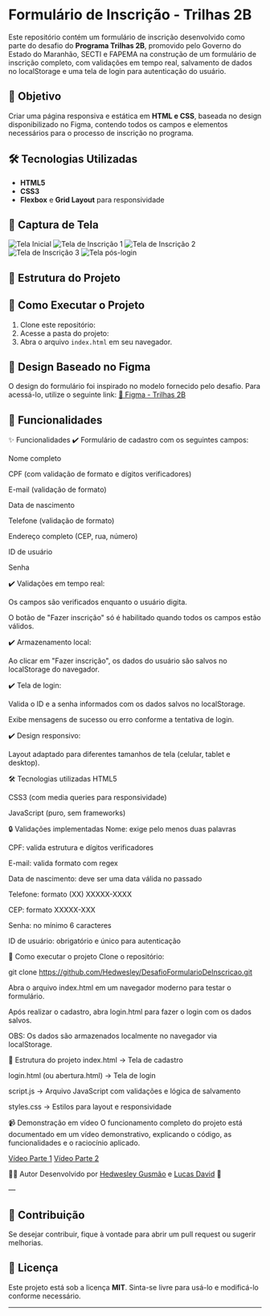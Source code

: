 # Formulário de Inscrição - Trilhas 2B

Este repositório contém um formulário de inscrição desenvolvido como parte do desafio do **Programa Trilhas 2B**, promovido pelo Governo do Estado do Maranhão, SECTI e FAPEMA na construção de um formulário de inscrição completo, com validações em tempo real, salvamento de dados no localStorage e uma tela de login para autenticação do usuário.

## 📌 Objetivo

Criar uma página responsiva e estática em **HTML e CSS**, baseada no design disponibilizado no Figma, contendo todos os campos e elementos necessários para o processo de inscrição no programa.

## 🛠 Tecnologias Utilizadas

- **HTML5**
- **CSS3**
- **Flexbox** e **Grid Layout** para responsividade

## 📸 Captura de Tela

&#x20; <img src="assets/print1.png" alt="Tela Inicial">
<img src="assets/print2.png" alt="Tela de Inscrição 1">
<img src="assets/print3.png" alt="Tela de Inscrição 2">
<img src="assets/print4.png" alt="Tela de Inscrição 3">
<img src="assets/print5.png" alt="Tela pós-login">

## 📂 Estrutura do Projeto

## 🚀 Como Executar o Projeto

1. Clone este repositório:
2. Acesse a pasta do projeto:
3. Abra o arquivo `index.html` em seu navegador.

## 🎨 Design Baseado no Figma

O design do formulário foi inspirado no modelo fornecido pelo desafio. Para acessá-lo, utilize o seguinte link:
[🔗 Figma - Trilhas 2B](https://www.figma.com/design/xMXycKv7AAwE7oVGJ1whpd/Desafio-2---Trilhas-2B?node-id=22-377\&p=f\&t=y4NR5blp1qxlMImV-0)

## 📌 Funcionalidades

✨ Funcionalidades
✔️ Formulário de cadastro com os seguintes campos:

Nome completo

CPF (com validação de formato e dígitos verificadores)

E-mail (validação de formato)

Data de nascimento

Telefone (validação de formato)

Endereço completo (CEP, rua, número)

ID de usuário

Senha

✔️ Validações em tempo real:

Os campos são verificados enquanto o usuário digita.

O botão de "Fazer inscrição" só é habilitado quando todos os campos estão válidos.

✔️ Armazenamento local:

Ao clicar em "Fazer inscrição", os dados do usuário são salvos no localStorage do navegador.

✔️ Tela de login:

Valida o ID e a senha informados com os dados salvos no localStorage.

Exibe mensagens de sucesso ou erro conforme a tentativa de login.

✔️ Design responsivo:

Layout adaptado para diferentes tamanhos de tela (celular, tablet e desktop).

🛠️ Tecnologias utilizadas
HTML5

CSS3 (com media queries para responsividade)

JavaScript (puro, sem frameworks)

🔒 Validações implementadas
Nome: exige pelo menos duas palavras

CPF: valida estrutura e dígitos verificadores

E-mail: valida formato com regex

Data de nascimento: deve ser uma data válida no passado

Telefone: formato (XX) XXXXX-XXXX

CEP: formato XXXXX-XXX

Senha: no mínimo 6 caracteres

ID de usuário: obrigatório e único para autenticação

🚀 Como executar o projeto
Clone o repositório:

git clone https://github.com/Hedwesley/DesafioFormularioDeInscricao.git

Abra o arquivo index.html em um navegador moderno para testar o formulário.

Após realizar o cadastro, abra login.html para fazer o login com os dados salvos.

OBS: Os dados são armazenados localmente no navegador via localStorage.

📁 Estrutura do projeto
index.html → Tela de cadastro

login.html (ou abertura.html) → Tela de login

script.js → Arquivo JavaScript com validações e lógica de salvamento

styles.css → Estilos para layout e responsividade

📹 Demonstração em vídeo
O funcionamento completo do projeto está documentado em um vídeo demonstrativo, explicando o código, as funcionalidades e o raciocínio aplicado.

[Vídeo Parte 1](https://www.youtube.com/watch?v=TcBWnHosamQ&t=7s)
[Vídeo Parte 2](https://youtu.be/xnoDMH2IGu4)

👨‍💻 Autor
Desenvolvido por [Hedwesley Gusmão](https://github.com/hedwesley) e [Lucas David](https://github.com/seu-usuario) 🚀

—

## 🤝 Contribuição

Se desejar contribuir, fique à vontade para abrir um pull request ou sugerir melhorias.

## 📝 Licença

Este projeto está sob a licença **MIT**. Sinta-se livre para usá-lo e modificá-lo conforme necessário.

---